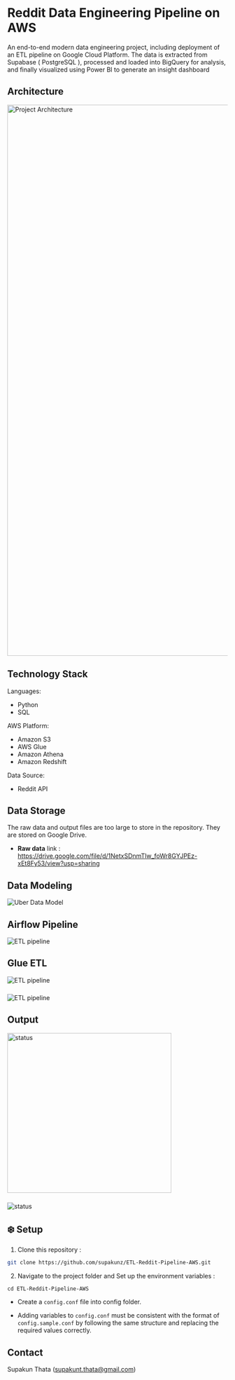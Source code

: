 # Reddit Data Engineering Pipeline on AWS

An end-to-end modern data engineering project, including deployment of an ETL pipeline on Google Cloud Platform. The data is extracted from Supabase ( PostgreSQL ), processed and loaded into BigQuery for analysis, and finally visualized using Power BI to generate an insight dashboard

## Architecture
<img width="1258" alt="Project Architecture" src="https://github.com/user-attachments/assets/3cab990d-21d1-4d34-9ece-2e45426ae24c">


## Technology Stack
Languages: 
* Python
* SQL

AWS Platform: 
* Amazon S3
* AWS Glue
* Amazon Athena
* Amazon Redshift

Data Source:
* Reddit API

## Data Storage
The raw data and output files are too large to store in the repository. They are stored on Google Drive.

- **Raw data** link : https://drive.google.com/file/d/1NetxSDnmTlw_foWr8GYJPEz-xEt8Fy53/view?usp=sharing

## Data Modeling
![Uber Data Model](https://github.com/user-attachments/assets/7ced58c2-7210-42ac-98d6-b0d73a353b80)

## Airflow Pipeline
<img alt="ETL pipeline" src="https://github.com/user-attachments/assets/48feae94-1c53-4c0c-822c-8ae6db28ad24">

## Glue ETL

<img alt="ETL pipeline" src="https://github.com/user-attachments/assets/b4621c07-6b6c-4713-a536-de047350a858">

###

<img alt="ETL pipeline" src="https://github.com/user-attachments/assets/a55772ed-c89d-441e-b6e5-ef83fb3f7f57">



## Output

<img src="https://github.com/user-attachments/assets/8ce24728-3f82-4ce9-a346-0886b8da24f5" style="padding-right:30px;" alt="status" height="365" width="375"/>

###

<img src="https://github.com/user-attachments/assets/5511c4f9-5e98-4ac8-92b7-132c2e20b164" alt="status"/>

## ❄️ Setup

1. Clone this repository :

```bash
git clone https://github.com/supakunz/ETL-Reddit-Pipeline-AWS.git
```

2. Navigate to the project folder and Set up the environment variables :

```
cd ETL-Reddit-Pipeline-AWS
```
- Create a `config.conf` file into config folder.

- Adding variables to `config.conf` must be consistent with the format of `config.sample.conf` by following the same structure and replacing the required values correctly.

## Contact
Supakun Thata (supakunt.thata@gmail.com)
